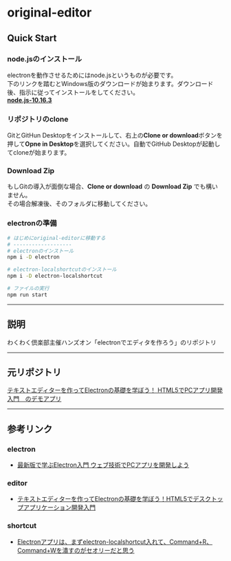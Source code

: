 # original-editor

## Quick Start
### node.jsのインストール
electronを動作させるためにはnode.jsというものが必要です。  
下のリンクを踏むとWindows版のダウンロードが始まります。ダウンロード後、指示に従ってインストールをしてください。  
**[node.js-10.16.3](https://nodejs.org/dist/v10.16.3/node-v10.16.3-x64.msi)**

### リポジトリのclone
GitとGitHun Desktopをインストールして、右上の**Clone or download**ボタンを押して**Opne in Desktop**を選択してください。自動でGitHub Desktopが起動してcloneが始まります。

### Download Zip
もしGitの導入が面倒な場合、**Clone or download** の **Download Zip** でも構いません。  
その場合解凍後、そのフォルダに移動してください。

### electronの準備
```bash
# はじめにoriginal-editorに移動する
# -------------------
# electronのインストール
npm i -D electron

# electron-localshortcutのインストール
npm i -D electron-localshortcut

# ファイルの実行
npm run start
```
---

## 説明
わくわく倶楽部主催ハンズオン「electronでエディタを作ろう」のリポジトリ

---

## 元リポジトリ
[テキストエディターを作ってElectronの基礎を学ぼう！ HTML5でPCアプリ開発入門　のデモアプリ](https://github.com/ics-creative/150819_electron_text_editor)

---

## 参考リンク
### electron
+ [最新版で学ぶElectron入門 ウェブ技術でPCアプリを開発しよう](https://ics.media/entry/7298/)
### editor
+ [テキストエディターを作ってElectronの基礎を学ぼう！HTML5でデスクトップアプリケーション開発入門](https://ics.media/entry/8401/)
### shortcut
+ [Electronアプリは、まずelectron-localshortcut入れて、Command+R、Command+Wを潰すのがセオリーだと思う](https://taku-o.hatenablog.jp/entry/20181020/1540026153)